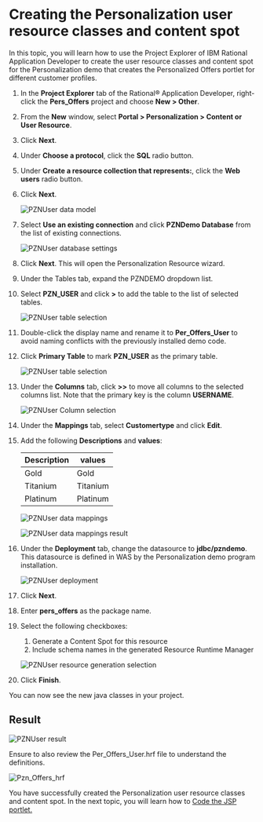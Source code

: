 # Creating the Personalization user resource classes and content spot

In this topic, you will learn how to use the Project Explorer of IBM Rational Application Developer to create the user resource classes and content spot for the Personalization demo that creates the Personalized Offers portlet for different customer profiles.

1. In the **Project Explorer** tab of the Rational® Application Developer, right-click the **Pers_Offers** project and choose **New > Other**.

2. From the **New** window, select **Portal > Personalization > Content or User Resource**.

3. Click **Next**.

4. Under **Choose a protocol**, click the **SQL** radio button.

5. Under **Create a resource collection that represents:**, click the **Web users** radio button.

6. Click **Next**.

    ![PZNUser data model](./images/pzn_user_data_model_selection.png)  

7. Select **Use an existing connection** and click **PZNDemo Database** from the list of existing connections.

    ![PZNUser database settings](./images/RAD_jdbc_settings.png)  

8. Click **Next**. This will open the Personalization Resource wizard.

9. Under the Tables tab, expand the PZNDEMO dropdown list.

10. Select **PZN_USER** and click **>** to add the table to the list of selected tables.  

    ![PZNUser table selection](./images/pzn_user_table_selection.png)  

11. Double-click the display name and rename it to **Per_Offers_User** to avoid naming conflicts with the previously installed demo code.  

12. Click **Primary Table** to mark **PZN_USER** as the primary table.

    ![PZNUser table selection](./images/pzn_user_table_selection2.png)  

13. Under the **Columns** tab, click **>>** to move all columns to the selected columns list. Note that the primary key is the column **USERNAME**.  

    ![PZNUser Column selection](./images/pzn_user_columns_selection.png)  

14. Under the **Mappings** tab, select **Customertype** and click **Edit**.

15. Add the following **Descriptions** and **values**:

    |Description|values|
    |-----------|------|
    |Gold|Gold|
    |Titanium|Titanium|
    |Platinum|Platinum|

    ![PZNUser data mappings](./images/pzn_user_populate_mapping.png)  

    ![PZNUser data mappings result](./images/pzn_user_populate_mapping_2.png)  

16. Under the **Deployment** tab, change the datasource to **jdbc/pzndemo**. This datasource is defined in WAS by the Personalization demo program installation.

    ![PZNUser deployment](./images/pzn_user_deployment_jndi.png)

17. Click **Next**.

18. Enter **pers_offers** as the package name.  

19. Select the following checkboxes:
    1. Generate a Content Spot for this resource
    2. Include schema names in the generated Resource Runtime Manager

    ![PZNUser resource generation selection](./images/pzn_user_resource_generation.png)

20. Click **Finish**.

You can now see the new java classes in your project.

## Result

![PZNUser result](./images/pznuser_resource_generation_results.png)

Ensure to also review the Per_Offers_User.hrf file to understand the definitions.

![Pzn_Offers_hrf](./images/Per_Offers_User_hrf.png)

You have successfully created the Personalization user resource classes and content spot. In the next topic, you will learn how to [Code the JSP portlet.](./pzn_demo_finish_coding_portlet_jsp.md)
